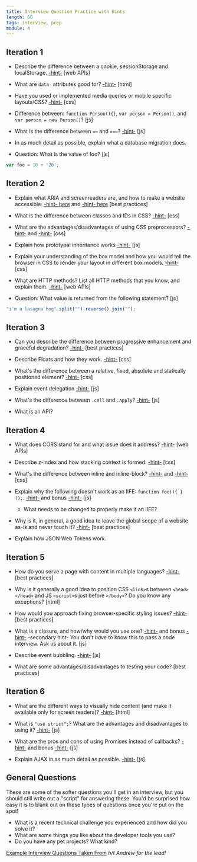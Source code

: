 ```yaml
---
title: Interview Question Practice with Hints
length: 60
tags: interview, prep
module: 4
---
```


## Iteration 1

- Describe the difference between a cookie, sessionStorage and localStorage. [-hint-](https://github.com/turingschool/lesson_plans/blob/3ee469be5fdc94c926a88ca510106848b0339731/ruby_04-apis_and_scalability/client_side_storage.markdown) [web APIs]

- What are `data-` attributes good for? [-hint-](https://css-tricks.com/almanac/selectors/a/attribute/) [html]

- Have you used or implemented media queries or mobile specific layouts/CSS? [-hint-](http://frontend.turing.io/lessons/module-1/intro-responsive.html) [css]

- Difference between: `function Person(){}`, `var person = Person()`, and `var person = new Person()`? [js]

- What is the difference between `==` and `===`? [-hint-](https://developer.mozilla.org/en-US/docs/Web/JavaScript/Equality_comparisons_and_sameness) [js]

- In as much detail as possible, explain what a database migration does.

- Question: What is the value of foo? [js]

```js
var foo = 10 + '20';
```

## Iteration 2

- Explain what ARIA and screenreaders are, and how to make a website accessible. [-hint- here](http://frontend.turing.io/lessons/wai-aria.html) and [-hint- here](http://frontend.turing.io/lessons/module-1/html-2.html) [best practices]

- What is the difference between classes and IDs in CSS? [-hint-](http://frontend.turing.io/lessons/module-1/css-1.html) [css]

- What are the advantages/disadvantages of using CSS preprocessors? [-hint-](http://frontend.turing.io/independent-study/idiomatic-css.html) and [-hint-](http://frontend.turing.io/lessons/introduction-to-sass.html) [css]

- Explain how prototypal inheritance works [-hint-](http://frontend.turing.io/lessons/module-1/js-4.html) [js]

- Explain your understanding of the box model and how you would tell the browser in CSS to render your layout in different box models. [-hint-](http://frontend.turing.io/lessons/module-1/css-1.html) [css]

- What are HTTP methods? List all HTTP methods that you know, and explain them. [-hint-](http://frontend.turing.io/lessons/module-4/node.html) [web APIs]

- Question: What value is returned from the following statement? [js]

```js
"i'm a lasagna hog".split("").reverse().join("");
```

## Iteration 3

- Can you describe the difference between progressive enhancement and graceful degradation? [-hint-](http://frontend.turing.io/lessons/cross-browser-compat.html) [best practices]

- Describe Floats and how they work. [-hint-](http://frontend.turing.io/lessons/module-1/css-1.html) [css]

- What's the difference between a relative, fixed, absolute and statically positioned element? [-hint-](http://frontend.turing.io/lessons/module-1/css-1.html) [css]

- Explain event delegation [-hint-](http://frontend.turing.io/lessons/event-bubbling-and-delegation.html) [js]

- What's the difference between `.call` and `.apply`? [-hint-](http://frontend.turing.io/lessons/module-2/function-prototype-methods.html) [js]

- What is an API?

## Iteration 4

- What does CORS stand for and what issue does it address? [-hint-](http://frontend.turing.io/lessons/cors.html) [web APIs]

- Describe z-index and how stacking context is formed. [-hint-](http://frontend.turing.io/lessons/module-1/css-1.html) [css]

- What's the difference between inline and inline-block? [-hint-](http://frontend.turing.io/independent-study/idiomatic-css.html) and [-hint-](http://frontend.turing.io/lessons/module-1/css-1.html) [css]

- Explain why the following doesn't work as an IIFE: `function foo(){ }();`. [-hint-](https://docs.google.com/presentation/d/1zX-A4d_yMFPrVpofoIP5FLSjOb94vBzORql-BOV2vUc/edit#slide=id.g1c494e40cb_0_48) and bonus [-hint-](https://developer.mozilla.org/en-US/docs/Glossary/IIFE) [js]
  - What needs to be changed to properly make it an IIFE?

- Why is it, in general, a good idea to leave the global scope of a website as-is and never touch it? [-hint-](http://frontend.turing.io/lessons/module-1/js-2.html) [best practices]

- Explain how JSON Web Tokens work.

## Iteration 5

- How do you serve a page with content in multiple languages? [-hint-](http://frontend.turing.io/lessons/module-4/localization.html) [best practices]

- Why is it generally a good idea to position CSS `<link>`s between `<head></head>` and JS `<script>`s just before `</body>`? Do you know any exceptions? [html]

- How would you approach fixing browser-specific styling issues? [-hint-](http://frontend.turing.io/lessons/cross-browser-compat.html) [best practices]

- What is a closure, and how/why would you use one? [-hint-](https://docs.google.com/presentation/d/1zX-A4d_yMFPrVpofoIP5FLSjOb94vBzORql-BOV2vUc/edit#slide=id.g1c033f9cd5_0_35) and bonus [-hint-](https://github.com/getify/You-Dont-Know-JS/blob/master/scope%20%26%20closures/ch5.md) -secondary hint- You don't _have_ to know this to pass a code interview. Ask us about it. [js]

- Describe event bubbling. [-hint-](http://frontend.turing.io/lessons/event-bubbling-and-delegation.html) [js]

- What are some advantages/disadvantages to testing your code? [best practices]

## Iteration 6

- What are the different ways to visually hide content (and make it available only for screen readers)? [-hint-](http://frontend.turing.io/lessons/module-1/html-2.html) [html]

- What is `"use strict";`? What are the advantages and disadvantages to using it? [-hint-](https://developer.mozilla.org/en-US/docs/Web/JavaScript/Reference/Strict_mode) [js]

- What are the pros and cons of using Promises instead of callbacks? [-hint-](http://frontend.turing.io/lessons/promises.html) and bonus [-hint-](http://frontend.turing.io/lessons/es6-generators.html) [js]

- Explain AJAX in as much detail as possible. [-hint-](https://github.com/turingschool/front-end-curriculum/blob/71cacd598e799da11ee84e1e5341dde436398b2b/lessons/introduction-to-ajax.md) [js]

## General Questions

These are some of the softer questions you'll get in an interview, but you should still write out a "script" for answering these. You'd be surprised how easy it is to blank out on these types of questions once you're put on the spot!

- What is a recent technical challenge you experienced and how did you solve it?
- What are some things you like about the developer tools you use?
- Do you have any pet projects? What kind?








[Example Interview Questions Taken From](https://github.com/h5bp/Front-end-Developer-Interview-Questions)
_h/t Andrew for the lead!_
